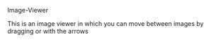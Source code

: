Image-Viewer

This is an image viewer in which you can move between images by dragging or with the arrows
